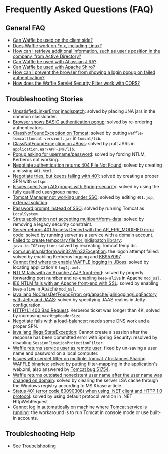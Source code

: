 Frequently Asked Questions (FAQ)
=================================


General FAQ
-----------

* [Can Waffle be used on the client side?](faq/ClientSide.md)
* [Does Waffle work on *nix, including Linux?](faq/DoesWaffleWorkOnLinux.md)
* [How can I retrieve additional information, such as user's position in the company, from Active Directory?](faq/AdditionalActiveDirectoryInfo.md)
* [Can Waffle be used with Atlassian JIRA?](faq/AtlassianJIRA.md)
* [Can Waffle be used with Apache Shiro?](faq/waffleShiro.md)
* [How can I prevent the browser from showing a login popup on failed authentication?](faq/ClientSideFailures.md)
* [How does the Waffle Servlet Security Filter work with CORS?](faq/CORS.md)

Troubleshooting Stories
-----------------------

* [UnsatisfiedLinkerError jnadispatch](https://waffle.codeplex.com/Thread/View.aspx?ThreadId=220195): solved by placing JNA jars in the common classloader.
* [Browser shows BASIC authentication popup](https://waffle.codeplex.com/Thread/View.aspx?ThreadId=221324): solved by re-ordering authenticators.
* [ClassNotFoundException on Tomcat](https://waffle.codeplex.com/Thread/View.aspx?ThreadId=223416): solved by putting `waffle-tomcat[tomcat version].jar` in `tomcat/lib`.
* [ClassNotFoundException on JBoss](https://waffle.codeplex.com/discussions/244552): solved by putt JARs in `application.ear/APP-INF/lib`.
* [Popup asking for username/password](https://waffle.codeplex.com/Thread/View.aspx?ThreadId=227969): solved by forcing NTLM, Kerberos not working.
* [Negotiate authentication returns 404 File Not Found](https://waffle.codeplex.com/Thread/View.aspx?ThreadId=223212): solved by creating a missing `401.html`.
* [Negotiate tries, but keeps failing with 401](https://waffle.codeplex.com/discussions/254748): solved by creating a proper SPN with `setspn`.
* [Issues specifying AD groups with Spring-security](https://waffle.codeplex.com/Thread/View.aspx?ThreadId=222735): solved by using the fully qualified user/group name.
* [Tomcat Manager not working under SSO](https://waffle.codeplex.com/Thread/View.aspx?ThreadId=235759): solved by editing `401.jsp`, [external solution](http://code.dblock.org/ShowPost.aspx?id=147).
* [Password prompt instead of SSO](https://waffle.codeplex.com/Thread/View.aspx?ThreadId=236554): solved by running Tomcat as `LocalSystem`.
* [Struts application not accepting multipart/form-data](https://waffle.codeplex.com/Thread/View.aspx?ThreadId=236540): solved by removing a legacy security constraint.
* [Server returns 401 Access Denied with the AP_ERR_MODIFIED error code](https://waffle.codeplex.com/Thread/View.aspx?ThreadId=243106): solved by running server as a service with a domain account.
* [Failed to create temporary file for jnidispatch library](https://waffle.codeplex.com/Thread/View.aspx?ThreadId=243500): `java.io.IOException`: solved by recreating Tomcat temp dir.
* [com.sun.jna.platform.win32.Win32Exception](https://waffle.codeplex.com/Thread/View.aspx?ThreadId=244126): the logon attempt failed: solved by enabling Kerberos logging and [KB957097](https://support.microsoft.com/kb/957097).
* [Cannot find where to enable WAFFLE logging in JBoss](https://waffle.codeplex.com/Thread/View.aspx?ThreadId=244399&ANCHOR#Post560814): solved by locating application's `log4j.xml`.
* [NTLM fails with an Apache / AJP front-end](https://waffle.codeplex.com/Thread/View.aspx?ThreadId=244329): solved by properly forwarding port number and re-enabling `keep-alive` in Apache `mod_ssl`.
* [IE6 NTLM fails with an Apache front-end with SSL](https://waffle.codeplex.com/discussions/267605): solved by enabling `keep-alive` in Apache `mod_ssl`.
* [java.lang.NoClassDefFoundError: org/apache/juli/logging/LogFactory with Jetty and JAAS](https://waffle.codeplex.com/Thread/View.aspx?ThreadId=214211): solved by specifying JAAS realms in Jetty configuration.
* [HTTP/1.1 400 Bad Request](https://waffle.codeplex.com/discussions/222438): Kerberos ticket was longer than 4K, solved by increasing `maxHttpHeaderSize`.
* [Negotiate fails with a load-balancer](https://waffle.codeplex.com/discussions/271250): needs some DNS work and a proper SPN.
* [java.lang.IllegalStateException](https://waffle.codeplex.com/discussions/288877): Cannot create a session after the response has been committed error with Spring Security: resolved by disabling `SessionFixationProtectionFilter`.
* [Waffle returns service user as remote user](https://waffle.codeplex.com/discussions/346411): fixed by un-saving a user name and password on a local computer.
* [Issues with servlet filter on multiple Tomcat 7 Instances Sharing WAFFLE binaries](https://groups.google.com/forum/?fromgroups#!topic/waffle-users/4_K_O7BCn-c): solved by putting filter-mapping in the application's web.xml, also answered by [Tomcat bug 51754](https://issues.apache.org/bugzilla/show_bug.cgi?id=51754#c1).
* [Waffle returns outdated nonexistent user name after the user name was changed on domain](faq/ClearLSACacheToAvoidOutdatedPrincipalNames.md): solved by clearing the server LSA cache through the Windows registry according to MS Kbase article.
* [Status 401 (error code 80090308) when using .NET client and HTTP 1.0 protocol](https://groups.google.com/d/msg/waffle-users/Nisu-m19_nI/HLgaNhfBEw4J): solved by using default protocol version in .NET HttpWebRequest
* [Cannot log in automatically on machine where Tomcat service is running](https://github.com/dblock/waffle/issues/268): the workaround is to run Tomcat in console mode or use built-in accounts.

Troubleshooting Help
----------------------

* See [Troubelshooting](https://github.com/dblock/waffle/blob/master/Docs/Troubleshooting.md)
